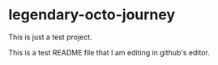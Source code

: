 # legendary-octo-journey

This is just a test project.

This is a test README file that I am editing in github's editor.
